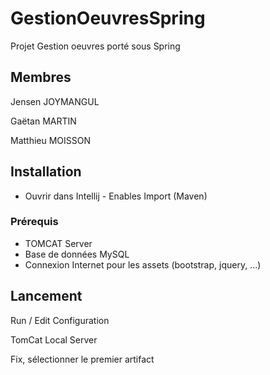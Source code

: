 # GestionOeuvresSpring
Projet Gestion oeuvres porté sous Spring
## Membres
Jensen JOYMANGUL

Gaëtan MARTIN

Matthieu MOISSON
## Installation
* Ouvrir dans Intellij - Enables Import (Maven)
### Prérequis
+ TOMCAT Server
+ Base de données MySQL
+ Connexion Internet pour les assets (bootstrap, jquery, ...)
## Lancement
Run / Edit Configuration

TomCat Local Server

Fix, sélectionner le premier artifact

